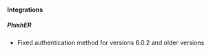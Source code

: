 
#### Integrations
##### PhishER
- Fixed authentication method for versions 6.0.2 and older versions
